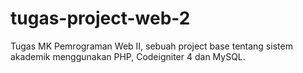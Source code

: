 # tugas-project-web-2
Tugas MK Pemrograman Web II, sebuah project base tentang sistem akademik menggunakan PHP, Codeigniter 4 dan MySQL.
